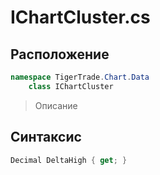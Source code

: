 
# IChartCluster.cs
## Расположение
```csharp
namespace TigerTrade.Chart.Data  
    class IChartCluster
```

> Описание

## Синтаксис
```csharp
Decimal DeltaHigh { get; }
```
